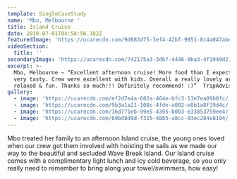 ```yaml
---
template: SingleCaseStudy
name: 'Mbo, Melbourne '
title: Island Cruise
date: 2019-07-01T04:58:56.382Z
featuredImage: 'https://ucarecdn.com/9d883d75-3ef4-42bf-9951-8c4a047abe3f/'
videoSection:
  title: ''
secondaryImage: 'https://ucarecdn.com/742175a3-3db7-4446-9ba3-4f1949d210cb/'
excerpt: >-
  Mbo, Melbourne – “Excellent afternoon cruise! More food than I expected & was
  very tasty. Crew were excellent with kids. Overall a really lovely arvo, very
  relaxed & fun. Thanks so much!!! Definitely recommend! :)”  TripAdvisor
gallery:
  - image: 'https://ucarecdn.com/ef2d7e4a-602a-464e-bfc3-13e7ea09b0fc/'
  - image: 'https://ucarecdn.com/9b3a1a21-108c-4fde-a002-e8b1a8f19d4c/'
  - image: 'https://ucarecdn.com/16d771eb-99e5-4395-b0b3-e33853759ee4/'
  - image: 'https://ucarecdn.com/89bd8d9d-f315-4885-a8cc-93ec284e8194/'
---
```

Mbo treated her family to an afternoon Island cruise, the young ones loved when our crew got them involved with hoisting the sails as we made our way to the beautiful and secluded Wave Break Island. Our Island cruise comes with a complimentary light lunch and icy cold beverage, so you only really need to remember to bring along your towel/swimmers, how easy!
